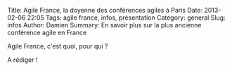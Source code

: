 Title: Agile France, la doyenne des conférences agiles à Paris 
Date: 2013-02-06 22:05
Tags: agile france, infos, présentation
Category: general
Slug: infos
Author: Damien
Summary: En savoir plus sur la plus ancienne conférence agile en France

<p class="soon-small">Agile France, c'est quoi, pour qui ?</p>
<p class="soon-small">
A rédiger !
</p>

